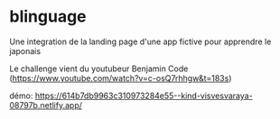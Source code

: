 # blinguage

Une integration de la landing page d'une app fictive pour apprendre le japonais

Le challenge vient du youtubeur Benjamin Code
(https://www.youtube.com/watch?v=c-osQ7rhhgw&t=183s)

démo: https://614b7db9963c310973284e55--kind-visvesvaraya-08797b.netlify.app/
